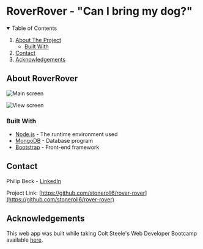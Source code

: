 # RoverRover    -    "Can I bring my dog?"

<!-- TABLE OF CONTENTS -->
<details open="open">
  <summary>Table of Contents</summary>
  <ol>
    <li>
      <a href="#about-roverrover">About The Project</a>
      <ul>
        <li><a href="#built-with">Built With</a></li>
      </ul>
    </li>
    <li><a href="#contact">Contact</a></li>
    <li><a href="#acknowledgements">Acknowledgements</a></li>
  </ol>
</details>

## About RoverRover

![Main screen](https://res.cloudinary.com/dtpudbj9x/image/upload/c_scale,w_381/v1632728516/RoverRover/Untitled-4_bizyqf.jpg) 

![View screen](https://res.cloudinary.com/dtpudbj9x/image/upload/c_scale,w_342/v1632728516/RoverRover/Untitled-5_lqjuh7.jpg)


### Built With

  * [Node.js](https://www.nodejs.org/en/) - The runtime environment used
  * [MongoDB](https://www.mongodb.com/) - Database program
  * [Bootstrap](https://www.getbootstrap.com) - Front-end framework

## Contact

Philip Beck - [LinkedIn](https://www.linkedin.com/in/stoneroll6)

Project Link: [https://github.com/stoneroll6/rover-rover](https://github.com/stoneroll6/rover-rover)

## Acknowledgements

This web app was built while taking Colt Steele's Web Developer Bootcamp available [here](https://www.udemy.com/course/the-web-developer-bootcamp/).
